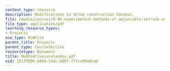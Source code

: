 ```yaml
---
content_type: resource
description: Modifications to drive construction handout.
file: /media/courses/9-96-experimental-methods-of-adjustable-tetrode-array-neurophysiology-january-iap-2001/151370065d8d15dc696f7ffce99a0ced_Modtodriveconshandou.pdf
file_type: application/pdf
learning_resource_types:
- Projects
ocw_type: OCWFile
parent_title: Projects
parent_type: CourseSection
resourcetype: Document
title: Modtodriveconshandou.pdf
uid: 15137006-5d8d-15dc-696f-7ffce99a0ced
---
```


